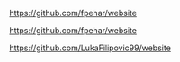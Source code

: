 https://github.com/fpehar/website

https://github.com/fpehar/website

https://github.com/LukaFilipovic99/website
